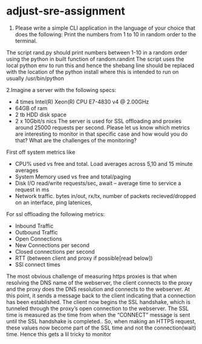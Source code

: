 # adjust-sre-assignment

1. Please write a simple CLI application in the language of your choice that does the following:
Print the numbers from 1 to 10 in random order to the terminal.

The script rand.py should print numbers between 1-10 in a random order using the python in built function of random.randint
The script uses the local python env to run this and hence the shebang line should be replaced with the location of the python install where this is intended to run on usually /usr/bin/python


2.Imagine a server with the following specs:
- 4 times Intel(R) Xeon(R) CPU E7-4830 v4 @ 2.00GHz
- 64GB of ram
- 2 tb HDD disk space
- 2 x 10Gbit/s nics
The server is used for SSL offloading and proxies around 25000 requests per second.
Please let us know which metrics are interesting to monitor in that specific case and how would you do that? What are the challenges of the monitoring?

First off system metrics like 
- CPU% used vs free and total. Load averages across 5,10 and 15 minute averages
- System Memory used vs free and total/paging 
- Disk I/O read/write requests/sec, await – average time to service a request in ms
- Network traffic. bytes in/out, rx/tx, number of packets recieved/dropped on an interface, ping latenices, 


For ssl offloading the following metrics:
- Inbound Traffic	
- Outbound Traffic
- Open Connections	
- New Connections per second	
- Closed connections per second
- RTT (between client and proxy if possible[read below])
- SSl connect times

The most obvious challenge of measuring https proxies is that when resolving the DNS name of the webserver, the client connects to the proxy and the proxy does the DNS resolution and connects to the webserver. At this point, it sends a message back to the client indicating that a connection has been established. The client now begins the SSL handshake, which is tunneled through the proxy’s open connection to the webserver. The SSL time is measured as the time from when the “CONNECT” message is sent until the SSL handshake is completed.. So, when making an HTTPS request, these values now become part of the SSL time and not the connection(wait) time. Hence this gets a lil tricky to monitor
